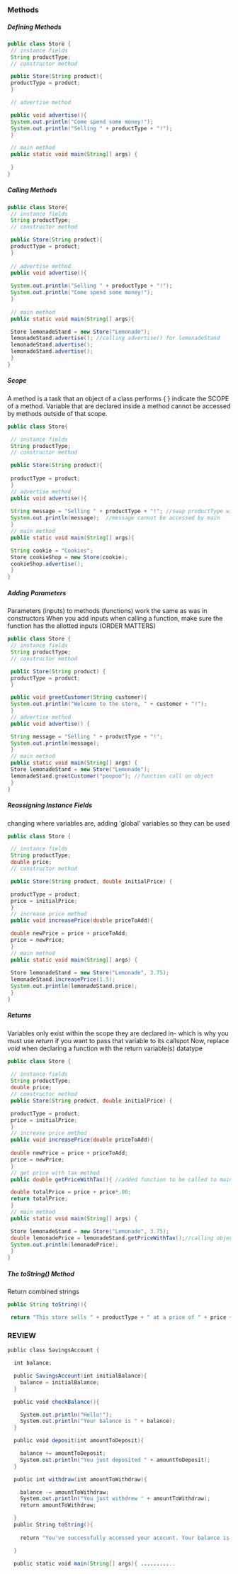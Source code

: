 ### Methods

##### Defining Methods

```java
public class Store {
 // instance fields
 String productType;
 // constructor method

 public Store(String product){
 productType = product;
 }

 // advertise method

 public void advertise(){
 System.out.println("Come spend some money!");
 System.out.println("Selling " + productType + "!");
 }

 // main method
 public static void main(String[] args) {
	 
 }
}
```

##### Calling Methods
```java
public class Store{
 // instance fields
 String productType;
 // constructor method

 public Store(String product){
 productType = product;
 }
	
 // advertise method
 public void advertise(){
	 
 System.out.println("Selling " + productType + "!");
 System.out.println("Come spend some money!");
 }
	
 // main method
 public static void main(String[] args){

 Store lemonadeStand = new Store("Lemonade");
 lemonadeStand.advertise(); //calling advertise() for lemonadeStand		
 lemonadeStand.advertise();	
 lemonadeStand.advertise();
 }
}
```

##### Scope
A method is a task that an object of a class performs
{ } indicate the SCOPE of a method. Variable that are declared inside a method cannot be accessed by methods outside of that scope.
```java
public class Store{

 // instance fields
 String productType;
 // constructor method

 public Store(String product){
	 
 productType = product;
 }
 // advertise method
 public void advertise(){
	 
 String message = "Selling " + productType + "!"; //swap productType with cookie and you get an error- advertise() does not access cookie (main)
 System.out.println(message);  //message cannot be accessed by main
 }
 // main method
 public static void main(String[] args){

 String cookie = "Cookies";
 Store cookieShop = new Store(cookie);
 cookieShop.advertise();
 }
}
```

##### Adding Parameters
Parameters (inputs) to methods (functions) work the same as was in constructors
When you add inputs when calling a function, make sure the function has the allotted inputs (ORDER MATTERS)
```java
public class Store {
 // instance fields
 String productType;
 // constructor method

 public Store(String product) {
 productType = product;
 }

 public void greetCustomer(String customer){
 System.out.println("Welcome to the store, " + customer + "!");
 }
 // advertise method
 public void advertise() {

 String message = "Selling " + productType + "!";
 System.out.println(message);
 }
 // main method
 public static void main(String[] args) {
 Store lemonadeStand = new Store("Lemonade");
 lemonadeStand.greetCustomer("poopoo"); //function call on object
 }
}
```

##### Reassigning Instance Fields
changing where variables are, adding 'global' variables so they can be used
```java
public class Store {

 // instance fields
 String productType;
 double price;
 // constructor method

 public Store(String product, double initialPrice) {

 productType = product;
 price = initialPrice;
 }
 // increase price method
 public void increasePrice(double priceToAdd){

 double newPrice = price + priceToAdd;
 price = newPrice;
 }
 // main method
 public static void main(String[] args) {
	 
 Store lemonadeStand = new Store("Lemonade", 3.75);
 lemonadeStand.increasePrice(1.5);
 System.out.println(lemonadeStand.price);
 }
}
```

##### Returns
Variables only exist within the scope they are declared in- which is why you must use *return* if you want to pass that variable to its callspot
Now, replace *void* when declaring a function with the return variable(s) datatype
```java
public class Store {
	
 // instance fields
 String productType;
 double price;
 // constructor method
 public Store(String product, double initialPrice) {

 productType = product;
 price = initialPrice;
 }
 // increase price method
 public void increasePrice(double priceToAdd){
	 
 double newPrice = price + priceToAdd;
 price = newPrice;
 }
 // get price with tax method
 public double getPriceWithTax(){ //added function to be called to main

 double totalPrice = price + price*.08;
 return totalPrice;
 }
 // main method
 public static void main(String[] args) {

 Store lemonadeStand = new Store("Lemonade", 3.75);
 double lemonadePrice = lemonadeStand.getPriceWithTax();//calling object value/function
 System.out.println(lemonadePrice); 
 }
}
```

##### The toString() Method
Return combined strings 
```java
public String toString(){

 return "This store sells " + productType + " at a price of " + price + ".";
```

### REVIEW
```java
public class SavingsAccount {

  int balance;

  public SavingsAccount(int initialBalance){
    balance = initialBalance;
  }

  public void checkBalance(){

    System.out.println("Hello!");
    System.out.println("Your balance is " + balance);
  }

  public void deposit(int amountToDeposit){

    balance += amountToDeposit;
    System.out.println("You just deposited " + amountToDeposit);
  }

  public int withdraw(int amountToWithdraw){

    balance -= amountToWithdraw;
    System.out.println("You just withdrew " + amountToWithdraw);
    return amountToWithdraw;

  }
  public String toString(){
  
    return "You've successfully accessed your acocunt. Your balance is " + balance;

  }

  public static void main(String[] args){ ...........
  
```



